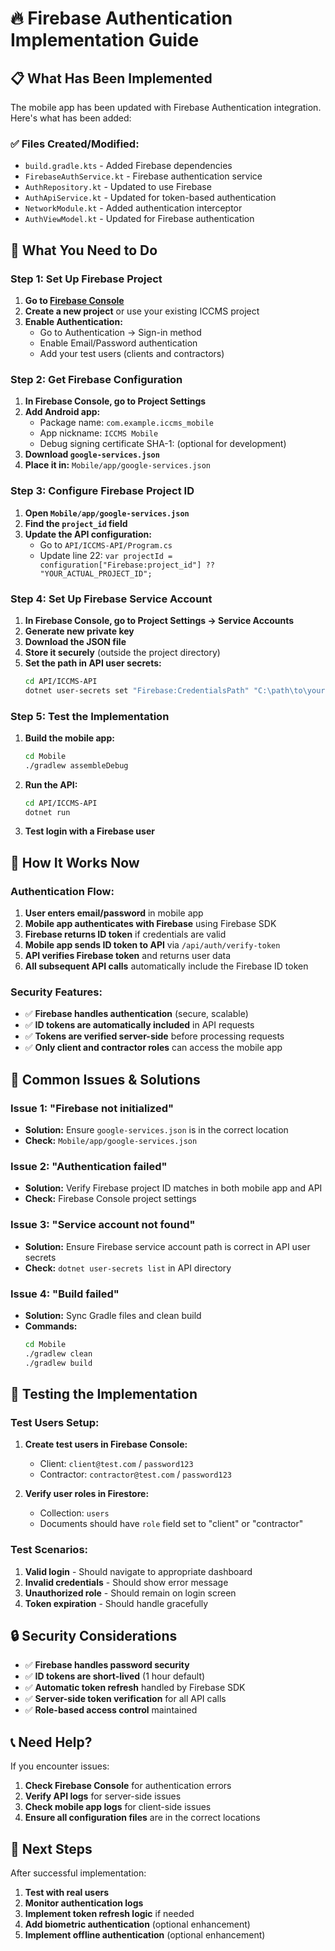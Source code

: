 # 🔥 Firebase Authentication Implementation Guide

## 📋 **What Has Been Implemented**

The mobile app has been updated with Firebase Authentication integration. Here's what has been added:

### ✅ **Files Created/Modified:**
- `build.gradle.kts` - Added Firebase dependencies
- `FirebaseAuthService.kt` - Firebase authentication service
- `AuthRepository.kt` - Updated to use Firebase
- `AuthApiService.kt` - Updated for token-based authentication
- `NetworkModule.kt` - Added authentication interceptor
- `AuthViewModel.kt` - Updated for Firebase authentication

## 🚀 **What You Need to Do**

### **Step 1: Set Up Firebase Project**

1. **Go to [Firebase Console](https://console.firebase.google.com/)**
2. **Create a new project** or use your existing ICCMS project
3. **Enable Authentication:**
   - Go to Authentication → Sign-in method
   - Enable Email/Password authentication
   - Add your test users (clients and contractors)

### **Step 2: Get Firebase Configuration**

1. **In Firebase Console, go to Project Settings**
2. **Add Android app:**
   - Package name: `com.example.iccms_mobile`
   - App nickname: `ICCMS Mobile`
   - Debug signing certificate SHA-1: (optional for development)
3. **Download `google-services.json`**
4. **Place it in:** `Mobile/app/google-services.json`

### **Step 3: Configure Firebase Project ID**

1. **Open `Mobile/app/google-services.json`**
2. **Find the `project_id` field**
3. **Update the API configuration:**
   - Go to `API/ICCMS-API/Program.cs`
   - Update line 22: `var projectId = configuration["Firebase:project_id"] ?? "YOUR_ACTUAL_PROJECT_ID";`

### **Step 4: Set Up Firebase Service Account**

1. **In Firebase Console, go to Project Settings → Service Accounts**
2. **Generate new private key**
3. **Download the JSON file**
4. **Store it securely** (outside the project directory)
5. **Set the path in API user secrets:**
   ```bash
   cd API/ICCMS-API
   dotnet user-secrets set "Firebase:CredentialsPath" "C:\path\to\your\service-account.json"
   ```

### **Step 5: Test the Implementation**

1. **Build the mobile app:**
   ```bash
   cd Mobile
   ./gradlew assembleDebug
   ```

2. **Run the API:**
   ```bash
   cd API/ICCMS-API
   dotnet run
   ```

3. **Test login with a Firebase user**

## 🔧 **How It Works Now**

### **Authentication Flow:**
1. **User enters email/password** in mobile app
2. **Mobile app authenticates with Firebase** using Firebase SDK
3. **Firebase returns ID token** if credentials are valid
4. **Mobile app sends ID token to API** via `/api/auth/verify-token`
5. **API verifies Firebase token** and returns user data
6. **All subsequent API calls** automatically include the Firebase ID token

### **Security Features:**
- ✅ **Firebase handles authentication** (secure, scalable)
- ✅ **ID tokens are automatically included** in API requests
- ✅ **Tokens are verified server-side** before processing requests
- ✅ **Only client and contractor roles** can access the mobile app

## 🚨 **Common Issues & Solutions**

### **Issue 1: "Firebase not initialized"**
- **Solution:** Ensure `google-services.json` is in the correct location
- **Check:** `Mobile/app/google-services.json`

### **Issue 2: "Authentication failed"**
- **Solution:** Verify Firebase project ID matches in both mobile app and API
- **Check:** Firebase Console project settings

### **Issue 3: "Service account not found"**
- **Solution:** Ensure Firebase service account path is correct in API user secrets
- **Check:** `dotnet user-secrets list` in API directory

### **Issue 4: "Build failed"**
- **Solution:** Sync Gradle files and clean build
- **Commands:**
  ```bash
  cd Mobile
  ./gradlew clean
  ./gradlew build
  ```

## 📱 **Testing the Implementation**

### **Test Users Setup:**
1. **Create test users in Firebase Console:**
   - Client: `client@test.com` / `password123`
   - Contractor: `contractor@test.com` / `password123`

2. **Verify user roles in Firestore:**
   - Collection: `users`
   - Documents should have `role` field set to "client" or "contractor"

### **Test Scenarios:**
1. **Valid login** - Should navigate to appropriate dashboard
2. **Invalid credentials** - Should show error message
3. **Unauthorized role** - Should remain on login screen
4. **Token expiration** - Should handle gracefully

## 🔒 **Security Considerations**

- ✅ **Firebase handles password security**
- ✅ **ID tokens are short-lived** (1 hour default)
- ✅ **Automatic token refresh** handled by Firebase SDK
- ✅ **Server-side token verification** for all API calls
- ✅ **Role-based access control** maintained

## 📞 **Need Help?**

If you encounter issues:
1. **Check Firebase Console** for authentication errors
2. **Verify API logs** for server-side issues
3. **Check mobile app logs** for client-side issues
4. **Ensure all configuration files** are in the correct locations

## 🎯 **Next Steps**

After successful implementation:
1. **Test with real users**
2. **Monitor authentication logs**
3. **Implement token refresh logic** if needed
4. **Add biometric authentication** (optional enhancement)
5. **Implement offline authentication** (optional enhancement)
